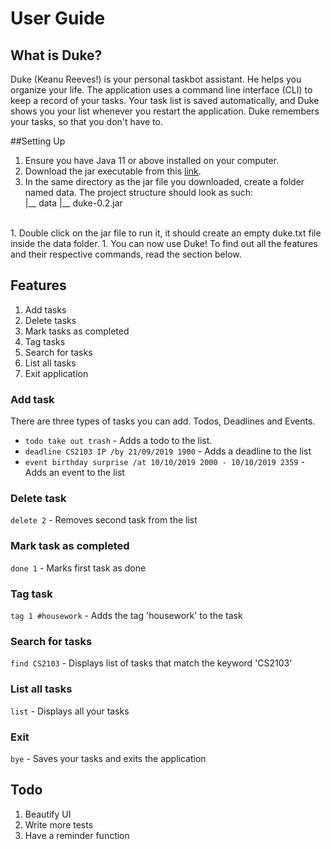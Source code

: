 # User Guide

## What is Duke?
Duke (Keanu Reeves!) is your personal taskbot assistant. He helps you organize your life. 
The application uses a command line interface (CLI) to keep a record of your tasks. 
Your task list is saved automatically, and Duke shows you your list whenever you restart the application.
Duke remembers your tasks, so that you don't have to. 

##Setting Up
1. Ensure you have Java 11 or above installed on your computer. 
1. Download the jar executable from this <a href="">link</a>.
1. In the same directory as the jar file you downloaded, create a folder named data. The project structure should look as such:<br/>
|__ data
|__ duke-0.2.jar
</br>
1. Double click on the jar file to run it, it should create an empty duke.txt file inside the data folder. 
1. You can now use Duke! To find out all the features and their respective commands, read the section below. 

## Features 
1. Add tasks 
1. Delete tasks
1. Mark tasks as completed
1. Tag tasks
1. Search for tasks 
1. List all tasks
1. Exit application

### Add task
There are three types of tasks you can add. Todos, Deadlines and Events. 

* `todo take out trash` - Adds a todo to the list.
* `deadline CS2103 IP /by 21/09/2019 1900` - Adds a deadline to the list
* `event birthday surprise /at 10/10/2019 2000 - 10/10/2019 2359` - Adds an event to the list


### Delete task
`delete 2` - Removes second task from the list

### Mark task as completed
`done 1` - Marks first task as done

### Tag task
`tag 1 #housework` - Adds the tag 'housework' to the task

### Search for tasks
`find CS2103` - Displays list of tasks that match the keyword 'CS2103'

### List all tasks
`list` - Displays all your tasks


### Exit
`bye` - Saves your tasks and exits the application

## Todo
1. Beautify UI 
1. Write more tests
1. Have a reminder function
